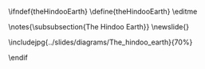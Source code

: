 \ifndef{theHindooEarth}
\define{theHindooEarth}
\editme

\notes{\subsubsection{The Hindoo Earth}}
\newslide{}

\includejpg{../slides/diagrams/The_hindoo_earth}{70%}

\endif
